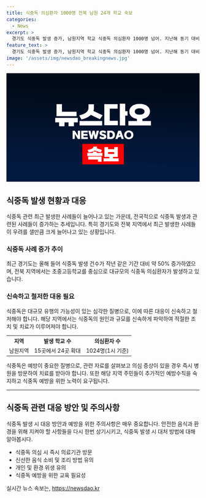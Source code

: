 ```yaml
---
title: 식중독 의심환자 1000명 전북 남원 24개 학교 속보
categories:
  - News
excerpt: >
  경기도 식중독 발생 증가, 남원지역 학교 식중독 의심환자 1000명 넘어. 지난해 동기 대비 발생 건수 50%↑. 확대된 15곳에서 24곳으로 발생 학교 증가. 구토, 발열, 설사 등 증세 보여. 역학조사 실시 예정.
feature_text: >
  경기도 식중독 발생 증가, 남원지역 학교 식중독 의심환자 1000명 넘어. 지난해 동기 대비 발생 건수 50%↑. 확대된 15곳에서 24곳으로 발생 학교 증가. 구토, 발열, 설사 등 증세 보여. 역학조사 실시 예정.
image: '/assets/img/newsdao_breakingnews.jpg'
---
```


<p><img src="/assets/img/newsdao_breakingnews.jpg" alt="bookingtag 속보" /></p>

<h2 data-ke-size="size26">식중독 발생 현황과 대응</h2>

<p data-ke-size="size16">식중독 관련 최근 발생한 사례들이 늘어나고 있는 가운데, 전국적으로 식중독 발생과 관련된 사례들이 증가하는 추세입니다. 특히 경기도와 전북 지역에서 최근 발생한 사례들이 우려를 샐만큼 크게 늘어나고 있는 상황입니다.</p>

<h3>식중독 사례 증가 추이</h3>

<p data-ke-size="size16">최근 경기도는 올해 들어 식중독 발생 건수가 작년 같은 기간 대비 약 50% 증가하였으며, 전북 지역에서는 초중고등학교를 중심으로 대규모의 식중독 의심환자가 발생하고 있습니다.</p>

<h3>신속하고 철저한 대응 필요</h3>

<p data-ke-size="size16">식중독은 대규모 유행의 가능성이 있는 심각한 질병으로, 이에 따른 대응이 신속하고 철저해야 합니다. 해당 지역에서는 식중독의 원인과 규모를 신속하게 파악하여 적절한 조치 및 치료가 이루어져야 합니다.</p>

<table>
    <tr>
        <th>지역</th>
        <th>발생 학교 수</th>
        <th>의심환자 수</th>
    </tr>
    <tr>
        <td>남원지역</td>
        <td>15곳에서 24곳 확대</td>
        <td>1024명(1시 기준)</td>
    </tr>
</table>

<p data-ke-size="size16">식중독은 예방이 중요한 질병으로, 관련 자료를 살펴보고 의심 증상이 있을 경우 즉시 병원을 방문하여 치료를 받아야 합니다. 또한 해당 지역 주민들이 추가적인 예방수칙을 숙지하고 식중독 예방을 위한 노력이 요구됩니다.</p>

<hr>

<h2 data-ke-size="size26">식중독 관련 대응 방안 및 주의사항</h2>

<p data-ke-size="size16">식중독 발생 시 대응 방안과 예방을 위한 주의사항은 매우 중요합니다. 안전한 음식과 환경을 위해 지켜야 할 사항들을 다시 한번 상기시키고, 식중독 발생 시 대처 방법에 대해 알아봅시다.</p>

<ul>
    <li>식중독 의심 시 즉시 의료기관 방문</li>
    <li>신선한 음식 소비 및 조리 방법 유의</li>
    <li>개인 및 환경 위생 유의</li>
    <li>식중독 예방을 위한 교육 필요성</li>
</ul>
실시간 뉴스 속보는, <a href="https://newsdao.kr" rel="dofollow">https://newsdao.kr</a>


